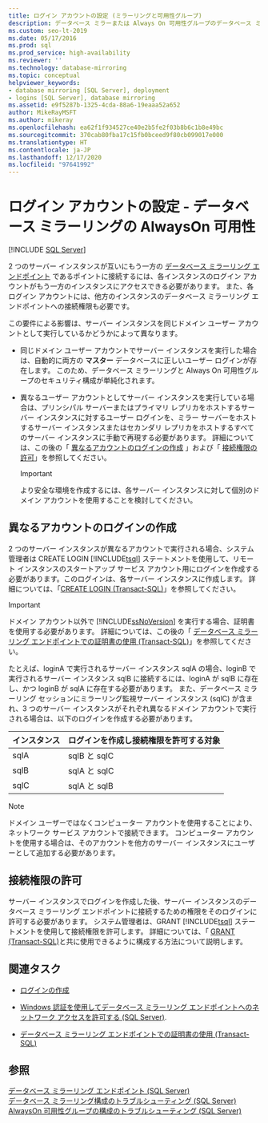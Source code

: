 ```yaml
---
title: ログイン アカウントの設定 (ミラーリングと可用性グループ)
description: データベース ミラーまたは Always On 可用性グループのデータベース ミラーリング エンドポイントにアクセスするためのログイン アカウントを構成します。
ms.custom: seo-lt-2019
ms.date: 05/17/2016
ms.prod: sql
ms.prod_service: high-availability
ms.reviewer: ''
ms.technology: database-mirroring
ms.topic: conceptual
helpviewer_keywords:
- database mirroring [SQL Server], deployment
- logins [SQL Server], database mirroring
ms.assetid: e9f5287b-1325-4cda-88a6-19eaaa52a652
author: MikeRayMSFT
ms.author: mikeray
ms.openlocfilehash: ea62f1f934527ce40e2b5fe2f03b8b6c1b8e49bc
ms.sourcegitcommit: 370cab80fba17c15fb0bceed9f80cb099017e000
ms.translationtype: HT
ms.contentlocale: ja-JP
ms.lasthandoff: 12/17/2020
ms.locfileid: "97641992"
---
```

# <a name="set-up-login-accounts---database-mirroring-always-on-availability"></a>ログイン アカウントの設定 - データベース ミラーリングの AlwaysOn 可用性
 [!INCLUDE [SQL Server](../../includes/applies-to-version/sqlserver.md)]

  2 つのサーバー インスタンスが互いにもう一方の [データベース ミラーリング エンドポイント](../../database-engine/database-mirroring/the-database-mirroring-endpoint-sql-server.md) であるポイントに接続するには、各インスタンスのログイン アカウントがもう一方のインスタンスにアクセスできる必要があります。 また、各ログイン アカウントには、他方のインスタンスのデータベース ミラーリング エンドポイントへの接続権限も必要です。  
  
 この要件による影響は、サーバー インスタンスを同じドメイン ユーザー アカウントとして実行しているかどうかによって異なります。  
  
-   同じドメイン ユーザー アカウントでサーバー インスタンスを実行した場合は、自動的に両方の **マスター** データベースに正しいユーザー ログインが存在します。 このため、データベース ミラーリングと Always On 可用性グループのセキュリティ構成が単純化されます。  
  
-   異なるユーザー アカウントとしてサーバー インスタンスを実行している場合は、プリンシパル サーバーまたはプライマリ レプリカをホストするサーバー インスタンスに対するユーザー ログインを、ミラー サーバーをホストするサーバー インスタンスまたはセカンダリ レプリカをホストするすべてのサーバー インスタンスに手動で再現する必要があります。 詳細については、この後の「 [異なるアカウントのログインの作成](#CreateLogin) 」および「 [接続権限の許可](#GrantConnect)」を参照してください。  
  
    > [!IMPORTANT]  
    >  より安全な環境を作成するには、各サーバー インスタンスに対して個別のドメイン アカウントを使用することを検討してください。  
  
##  <a name="create-a-login-for-a-different-account"></a><a name="CreateLogin"></a> 異なるアカウントのログインの作成  
 2 つのサーバー インスタンスが異なるアカウントで実行される場合、システム管理者は CREATE LOGIN [!INCLUDE[tsql](../../includes/tsql-md.md)] ステートメントを使用して、リモート インスタンスのスタートアップ サービス アカウント用にログインを作成する必要があります。このログインは、各サーバー インスタンスに作成します。 詳細については、「[CREATE LOGIN &#40;Transact-SQL&#41;](../../t-sql/statements/create-login-transact-sql.md)」を参照してください。  
  
> [!IMPORTANT]  
>  ドメイン アカウント以外で [!INCLUDE[ssNoVersion](../../includes/ssnoversion-md.md)] を実行する場合、証明書を使用する必要があります。 詳細については、この後の「 [データベース ミラーリング エンドポイントでの証明書の使用 &#40;Transact-SQL&#41;](../../database-engine/database-mirroring/use-certificates-for-a-database-mirroring-endpoint-transact-sql.md)」を参照してください。  
  
 たとえば、loginA で実行されるサーバー インスタンス sqlA の場合、loginB で実行されるサーバー インスタンス sqlB に接続するには、loginA が sqlB に存在し、かつ loginB が sqlA に存在する必要があります。 また、データベース ミラーリング セッションにミラーリング監視サーバー インスタンス (sqlC) が含まれ、3 つのサーバー インスタンスがそれぞれ異なるドメイン アカウントで実行される場合は、以下のログインを作成する必要があります。  
  
|インスタンス|ログインを作成し接続権限を許可する対象|  
|--------------------|--------------------------------------------------------------|  
|sqlA|sqlB と sqlC|  
|sqlB|sqlA と sqlC|  
|sqlC|sqlA と sqlB|  
  
> [!NOTE]  
>  ドメイン ユーザーではなくコンピューター アカウントを使用することにより、ネットワーク サービス アカウントで接続できます。 コンピューター アカウントを使用する場合は、そのアカウントを他方のサーバー インスタンスにユーザーとして追加する必要があります。  
  
##  <a name="grant-connect-permission"></a><a name="GrantConnect"></a> 接続権限の許可  
 サーバー インスタンスでログインを作成した後、サーバー インスタンスのデータベース ミラーリング エンドポイントに接続するための権限をそのログインに許可する必要があります。 システム管理者は、GRANT [!INCLUDE[tsql](../../includes/tsql-md.md)] ステートメントを使用して接続権限を許可します。 詳細については、「 [GRANT &#40;Transact-SQL&#41;](../../t-sql/statements/grant-transact-sql.md)と共に使用できるように構成する方法について説明します。  
  
##  <a name="related-tasks"></a><a name="RelatedTasks"></a> 関連タスク  
  
-   [ログインの作成](../../relational-databases/security/authentication-access/create-a-login.md)  
  
-   [Windows 認証を使用してデータベース ミラーリング エンドポイントへのネットワーク アクセスを許可する &#40;SQL Server&#41;](../../database-engine/database-mirroring/database-mirroring-allow-network-access-windows-authentication.md).  
  
-   [データベース ミラーリング エンドポイントでの証明書の使用 &#40;Transact-SQL&#41;](../../database-engine/database-mirroring/use-certificates-for-a-database-mirroring-endpoint-transact-sql.md)  
  
## <a name="see-also"></a>参照  
 [データベース ミラーリング エンドポイント &#40;SQL Server&#41;](../../database-engine/database-mirroring/the-database-mirroring-endpoint-sql-server.md)   
 [データベース ミラーリング構成のトラブルシューティング &#40;SQL Server&#41;](../../database-engine/database-mirroring/troubleshoot-database-mirroring-configuration-sql-server.md)   
 [AlwaysOn 可用性グループの構成のトラブルシューティング &#40;SQL Server&#41;](../../database-engine/availability-groups/windows/troubleshoot-always-on-availability-groups-configuration-sql-server.md)  
  
  
